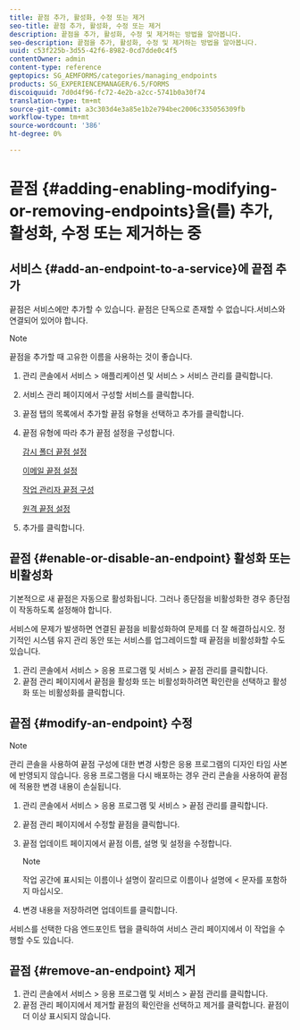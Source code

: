```yaml
---
title: 끝점 추가, 활성화, 수정 또는 제거
seo-title: 끝점 추가, 활성화, 수정 또는 제거
description: 끝점을 추가, 활성화, 수정 및 제거하는 방법을 알아봅니다.
seo-description: 끝점을 추가, 활성화, 수정 및 제거하는 방법을 알아봅니다.
uuid: c53f225b-3d55-42f6-8982-0cd7dde0c4f5
contentOwner: admin
content-type: reference
geptopics: SG_AEMFORMS/categories/managing_endpoints
products: SG_EXPERIENCEMANAGER/6.5/FORMS
discoiquuid: 7d0d4f96-fc72-4e2b-a2cc-5741b0a30f74
translation-type: tm+mt
source-git-commit: a3c303d4e3a85e1b2e794bec2006c335056309fb
workflow-type: tm+mt
source-wordcount: '386'
ht-degree: 0%

---
```



# 끝점 {#adding-enabling-modifying-or-removing-endpoints}을(를) 추가, 활성화, 수정 또는 제거하는 중

## 서비스 {#add-an-endpoint-to-a-service}에 끝점 추가

끝점은 서비스에만 추가할 수 있습니다. 끝점은 단독으로 존재할 수 없습니다.서비스와 연결되어 있어야 합니다.

>[!NOTE]
>
>끝점을 추가할 때 고유한 이름을 사용하는 것이 좋습니다.

1. 관리 콘솔에서 서비스 > 애플리케이션 및 서비스 > 서비스 관리를 클릭합니다.
1. 서비스 관리 페이지에서 구성할 서비스를 클릭합니다.
1. 끝점 탭의 목록에서 추가할 끝점 유형을 선택하고 추가를 클릭합니다.
1. 끝점 유형에 따라 추가 끝점 설정을 구성합니다.

   [감시 폴더 끝점 설정](/help/forms/using/admin-help/configuring-watched-folder-endpoints.md#watched-folder-endpoint-settings)

   [이메일 끝점 설정](/help/forms/using/admin-help/configuring-email-endpoints.md#email-endpoint-settings)

   [작업 관리자 끝점 구성](/help/forms/using/admin-help/configuring-task-manager-endpoints.md#configuring-task-manager-endpoints)

   [원격 끝점 설정](/help/forms/using/admin-help/configuring-remoting-endpoints.md#remoting-endpoint-settings)

1. 추가를 클릭합니다.

## 끝점 {#enable-or-disable-an-endpoint} 활성화 또는 비활성화

기본적으로 새 끝점은 자동으로 활성화됩니다. 그러나 종단점을 비활성화한 경우 종단점이 작동하도록 설정해야 합니다.

서비스에 문제가 발생하면 연결된 끝점을 비활성화하여 문제를 더 잘 해결하십시오. 정기적인 시스템 유지 관리 동안 또는 서비스를 업그레이드할 때 끝점을 비활성화할 수도 있습니다.

1. 관리 콘솔에서 서비스 > 응용 프로그램 및 서비스 > 끝점 관리를 클릭합니다.
1. 끝점 관리 페이지에서 끝점을 활성화 또는 비활성화하려면 확인란을 선택하고 활성화 또는 비활성화를 클릭합니다.

## 끝점 {#modify-an-endpoint} 수정

>[!NOTE]
>
>관리 콘솔을 사용하여 끝점 구성에 대한 변경 사항은 응용 프로그램의 디자인 타임 사본에 반영되지 않습니다. 응용 프로그램을 다시 배포하는 경우 관리 콘솔을 사용하여 끝점에 적용한 변경 내용이 손실됩니다.

1. 관리 콘솔에서 서비스 > 응용 프로그램 및 서비스 > 끝점 관리를 클릭합니다.
1. 끝점 관리 페이지에서 수정할 끝점을 클릭합니다.
1. 끝점 업데이트 페이지에서 끝점 이름, 설명 및 설정을 수정합니다.

   >[!NOTE]
   >
   >작업 공간에 표시되는 이름이나 설명이 잘리므로 이름이나 설명에 &lt; 문자를 포함하지 마십시오.

1. 변경 내용을 저장하려면 업데이트를 클릭합니다.

서비스를 선택한 다음 엔드포인트 탭을 클릭하여 서비스 관리 페이지에서 이 작업을 수행할 수도 있습니다.

## 끝점 {#remove-an-endpoint} 제거

1. 관리 콘솔에서 서비스 > 응용 프로그램 및 서비스 > 끝점 관리를 클릭합니다.
1. 끝점 관리 페이지에서 제거할 끝점의 확인란을 선택하고 제거를 클릭합니다. 끝점이 더 이상 표시되지 않습니다.

